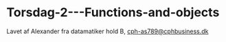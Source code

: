 # Torsdag-2---Functions-and-objects

Lavet af Alexander fra datamatiker hold B, cph-as789@cphbusiness.dk
